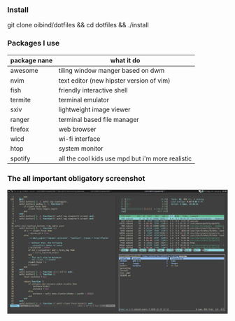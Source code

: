 ### Install

git clone oibind/dotfiles && cd dotfiles && ./install


### Packages I use

| package nane | what it do |
| - | - |
awesome | tiling window manger based on dwm
nvim | text editor (new hipster version of vim)
fish | friendly interactive shell
termite | terminal emulator
sxiv | lightweight image viewer
ranger | terminal based file manager
firefox | web browser
wicd | wi-fi interface
htop | system monitor
spotify | all the cool kids use mpd but i'm more realistic

### The all important obligatory screenshot

![desktop rice](desktop.png)
